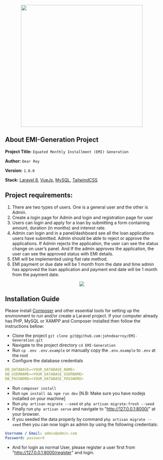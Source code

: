 <p align="center">
    <img src="https://i.ibb.co/8rdfXrh/imageonline-co-textimage.png" width="400">
</p>



## About EMI-Generation Project

<strong>Project Title:</strong> 
```Equated Monthly Installment (EMI) Generation```

<strong>Author:</strong> ```Dear Roy```

<strong>Version:</strong> ```1.0.0```

<strong>Stack:</strong> [Laravel 8]('https://laravel.com/'), [VueJs]('https://vuejs.org/'), [MySQL]('https://www.mysql.com/'), [TailwindCSS]('https://tailwindcss.com/')

## Project requirements:

1. There are two types of users. One is a general user and the other is Admin.
2. Create a login page for Admin and login and registration page for user
3. Users can login and apply for a loan by submitting a form containing amount, duration (in
months) and interest rate.
4. Admin can login and in a panel/dashboard see all the loan applications users have submitted.
Admin should be able to reject or approve the applications. If Admin rejects the application, the
user can see the status change on user’s panel. And If the admin approves the application, the
user can see the approved status with EMI details.
5. EMI will be implemented using flat rate method.
6. EMI payment or due date will be 1 month from the date and time admin has approved the loan
application and payment end date will be 1 month from the payment date.

<p align="center">
    <img src="https://i.ibb.co/BfrRc3j/EMI-Generation.png">
</p>


## Installation Guide
Please install [Composer]('https://getcomposer.org/') and other essential tools for setting up the environment to run and/or create a Laravel project.
If your computer already has PHP, MySQL or XAMPP and Composer installed then follow the instructions bellow:
* Clone the project ```git clone git@github.com:johndearroy/EMI-Generation.git```
* Navigate to the project directory ```cd EMI-Generation```
* Run ```cp .env .env.example``` or manually copy the ```.env.example``` to ```.env``` at the root
* Configure the database credentials
`````yaml
DB_DATABASE=<YOUR_DATABASE_NAME>
DB_USERNAME=<YOUR_DATABASE_USERNAME>
DB_PASSWORD=<YOUR_DATABASE_PASSWORD>
`````
* Run ```composer install```
* Run ```npm install && npm run dev``` [N.B: Make sure you have nodejs installed on your machine]
* Run ```php artisan migrate --seed``` or ```php artisan migrate:fresh --seed```
* Finally run ```php artisan serve``` and navigate to "http://127.0.0.1:8000/" at your browser.
* If you seeded the data properly by command ```php artisan migrate --seed``` then you can now login as admin by using the following credentials:

```yaml
Username / Email: admin@admin.com
Password: password
```
* And for login as normal User, please register a user first from "http://127.0.0.1:8000/register"
and login.


